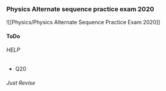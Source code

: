 ### Physics Alternate sequence practice exam 2020
![[Physics/Physics Alternate Sequence Practice Exam 2020]]
#### ToDo
###### HELP
- Q20

###### Just Revise
